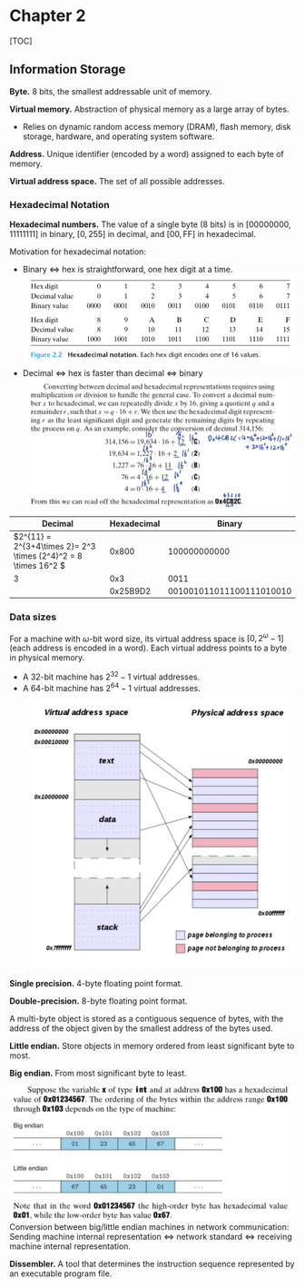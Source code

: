 # Chapter 2

[TOC]

## Information Storage

**Byte.** 8 bits, the smallest addressable unit of memory.

**Virtual memory.** Abstraction of physical memory as a large array of bytes.
- Relies on dynamic random access memory (DRAM), flash memory, disk storage, hardware, and operating system software.

**Address.** Unique identifier (encoded by a word) assigned to each byte of memory.

**Virtual address space.** The set of all possible addresses.

### Hexadecimal Notation

**Hexadecimal numbers.** The value of a single byte (8 bits) is in $[00000000, 11111111]$ in binary, $[0, 255]$ in decimal, and $[00, \text{FF}]$ in hexadecimal.

Motivation for hexadecimal notation:
- Binary <=> hex is straightforward, one hex digit at a time.
![](hexadecimal.jpg)
- Decimal <=> hex is faster than decimal <=> binary
![](decimal_to_hex.png)

|  Decimal  | Hexadecimal | Binary |
| --- | --- | --- |
| $2^{11} = 2^{3+4\times 2}= 2^3 \times (2^4)^2 = 8 \times 16^2 $| 0x800 | $100000000000$ |
| 3 | 0x3 | $0011$ |
| | 0x25B9D2 | $0010 0101 1011 1001 1101 0010$ |

### Data sizes

For a machine with $\omega$-bit word size, its virtual address space is $[0, 2^{\omega}-1]$ (each address is encoded in a word). Each virtual address points to a byte in physical memory.
- A 32-bit machine has $2^32-1$ virtual addresses.
- A 64-bit machine has $2^64-1$ virtual addresses.
![](virtual_memory_physical_memory.png)

**Single precision.** 4-byte floating point format.

**Double-precision.** 8-byte floating point format.

A multi-byte object is stored as a contiguous sequence of bytes, with the address of the object given by the smallest address of the bytes used.

**Little endian.** Store objects in memory ordered from least significant byte to most.

**Big endian.** From most significant byte to least.

![](big_endian_little_endian.png)
Conversion between big/little endian machines in network communication: Sending machine internal representation <=> network standard <=> receiving machine internal representation.

**Dissembler.** A tool that determines the instruction sequence represented by an executable program file.